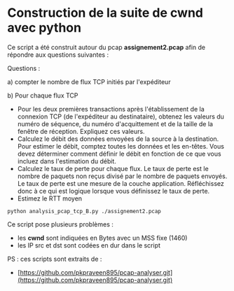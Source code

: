 # Construction de la suite de **cwnd** avec python

Ce script a été construit autour du pcap **assignement2.pcap** afin de répondre aux questions suivantes :

Questions :

a) compter le nombre de flux TCP initiés par l'expéditeur

b) Pour chaque flux TCP 
   - Pour les deux premières transactions après l'établissement de la connexion TCP (de l'expéditeur au destinataire), obtenez les valeurs du numéro de séquence, du numéro d'acquittement et de la taille de la fenêtre de réception. Expliquez ces valeurs.
   - Calculez le débit des données envoyées de la source à la destination. Pour estimer le débit, comptez toutes les données et les en-têtes. Vous devez déterminer comment définir le débit en fonction de ce que vous incluez dans l'estimation du débit. 
   - Calculez le taux de perte pour chaque flux. Le taux de perte est le nombre de paquets non reçus divisé par le nombre de paquets envoyés. Le taux de perte est une mesure de la couche application. Réfléchissez donc à ce qui est logique lorsque vous définissez le taux de perte. 
   - Estimez le RTT moyen

```
python analysis_pcap_tcp_B.py ./assignement2.pcap
```

Ce script pose plusieurs problèmes :
- les **cwnd** sont indiquées en Bytes avec un MSS fixe (1460)
- les IP src et dst sont codées en dur dans le script

PS : ces scripts sont extraits de :
- [https://github.com/pkpraveen895/pcap-analyser.git](https://github.com/pkpraveen895/pcap-analyser.git)